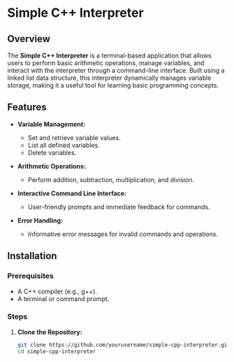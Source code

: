# Simple C++ Interpreter

## Overview

The **Simple C++ Interpreter** is a terminal-based application that allows users to perform basic arithmetic operations, manage variables, and interact with the interpreter through a command-line interface. Built using a linked list data structure, this interpreter dynamically manages variable storage, making it a useful tool for learning basic programming concepts.

## Features

- **Variable Management:**
  - Set and retrieve variable values.
  - List all defined variables.
  - Delete variables.

- **Arithmetic Operations:**
  - Perform addition, subtraction, multiplication, and division.

- **Interactive Command Line Interface:**
  - User-friendly prompts and immediate feedback for commands.

- **Error Handling:**
  - Informative error messages for invalid commands and operations.

## Installation

### Prerequisites

- A C++ compiler (e.g., g++).
- A terminal or command prompt.

### Steps

1. **Clone the Repository:**
   ```bash
   git clone https://github.com/yourusername/simple-cpp-interpreter.git
   cd simple-cpp-interpreter
